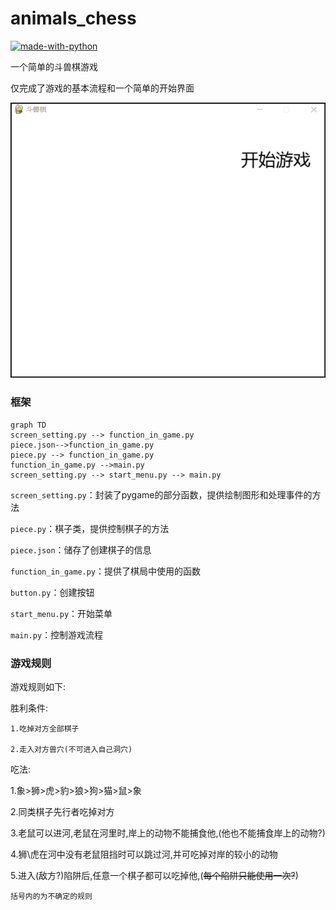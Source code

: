 # animals_chess

[![made-with-python](https://img.shields.io/badge/Made%20with-Python-1f425f.svg)](https://www.python.org/)

一个简单的斗兽棋游戏

仅完成了游戏的基本流程和一个简单的开始界面

<img src="resource\Demo.gif"/>

### 框架


```mermaid
graph TD
screen_setting.py --> function_in_game.py
piece.json-->function_in_game.py
piece.py --> function_in_game.py
function_in_game.py -->main.py
screen_setting.py --> start_menu.py --> main.py

```

```screen_setting.py```：封装了pygame的部分函数，提供绘制图形和处理事件的方法

```piece.py```：棋子类，提供控制棋子的方法

```piece.json```：储存了创建棋子的信息

```function_in_game.py```：提供了棋局中使用的函数

```button.py```：创建按钮

```start_menu.py```：开始菜单

```main.py```：控制游戏流程




### 游戏规则
游戏规则如下:

胜利条件: 

    1.吃掉对方全部棋子

    2.走入对方兽穴(不可进入自己洞穴)

吃法: 

1.象>狮>虎>豹>狼>狗>猫>鼠>象

2.同类棋子先行者吃掉对方

3.老鼠可以进河,老鼠在河里时,岸上的动物不能捕食他,(他也不能捕食岸上的动物?)

4.狮\虎在河中没有老鼠阻挡时可以跳过河,并可吃掉对岸的较小的动物

5.进入(敌方?)陷阱后,任意一个棋子都可以吃掉他,(~~每个陷阱只能使用一次?~~)

    括号内的为不确定的规则


